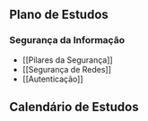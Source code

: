
## Plano de Estudos

### Segurança da Informação
- [[Pilares da Segurança]]
- [[Segurança de Redes]]
- [[Autenticação]]
## Calendário de Estudos


